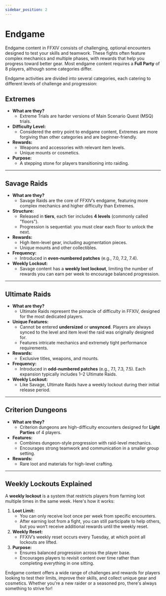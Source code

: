 ```yaml
---  
sidebar_position: 2
---  
```


# Endgame

Endgame content in FFXIV consists of challenging, optional encounters designed to test your skills and teamwork. These fights often feature complex mechanics and multiple phases, with rewards that help you progress toward better gear. Most endgame content requires a **Full Party** of 8 players, although some categories differ.  

Endgame activities are divided into several categories, each catering to different levels of challenge and progression:  

<!---
Add an image here on the progression
-->

## **Extremes**  
- **What are they?**  
  - Extreme Trials are harder versions of Main Scenario Quest (MSQ) trials.  
- **Difficulty Level:**  
  - Considered the entry point to endgame content, Extremes are more forgiving than other categories and are beginner-friendly.  
- **Rewards:**  
  - Weapons and accessories with relevant item levels.  
  - Unique mounts or cosmetics.  
- **Purpose:**  
  - A stepping stone for players transitioning into raiding.  

---

## **Savage Raids**  
- **What are they?**  
  - Savage Raids are the core of FFXIV’s endgame, featuring more complex mechanics and higher difficulty than Extremes.  
- **Structure:**  
  - Released in **tiers**, each tier includes **4 levels** (commonly called "floors").  
  - Progression is sequential: you must clear each floor to unlock the next.  
- **Rewards:**  
  - High item-level gear, including augmentation pieces.  
  - Unique mounts and other collectibles.  
- **Frequency:**  
  - Introduced in **even-numbered patches** (e.g., 7.0, 7.2, 7.4).  
- **Weekly Lockout:**  
  - Savage content has a **weekly loot lockout**, limiting the number of rewards you can earn per week to encourage balanced progression.  

---

## **Ultimate Raids**  
- **What are they?**  
  - Ultimate Raids represent the pinnacle of difficulty in FFXIV, designed for the most dedicated players.  
- **Unique Features:**  
  - Cannot be entered **undersized** or **unsynced**. Players are always synced to the level and item level the raid was originally designed for.  
  - Features intricate mechanics and extremely tight performance requirements.  
- **Rewards:**  
  - Exclusive titles, weapons, and mounts.  
- **Frequency:**  
  - Introduced in **odd-numbered patches** (e.g., 7.1, 7.3, 7.5). Each expansion typically includes 1–2 Ultimate Raids.  
- **Weekly Lockout:**  
  - Like Savage, Ultimate Raids have a weekly lockout during their initial release period.  

---

## **Criterion Dungeons**  
- **What are they?**  
  - Criterion dungeons are high-difficulty encounters designed for **Light Parties** of 4 players.  
- **Features:**  
  - Combines dungeon-style progression with raid-level mechanics.  
  - Encourages strong teamwork and communication in a smaller group setting.  
- **Rewards:**  
  - Rare loot and materials for high-level crafting.  

---

## **Weekly Lockouts Explained**  
A **weekly lockout** is a system that restricts players from farming loot multiple times in the same week. Here's how it works:  
1. **Loot Limit:**  
   - You can only receive loot once per week from specific encounters.  
   - After earning loot from a fight, you can still participate to help others, but you won’t receive additional rewards until the weekly reset.  
2. **Weekly Reset:**  
   - FFXIV’s weekly reset occurs every Tuesday, at which point all lockouts are lifted.  
3. **Purpose:**  
   - Ensures balanced progression across the player base.  
   - Encourages players to revisit content over time rather than completing everything in one sitting.  

Endgame content offers a wide range of challenges and rewards for players looking to test their limits, improve their skills, and collect unique gear and cosmetics. Whether you're a new raider or a seasoned pro, there's always something to strive for!  
